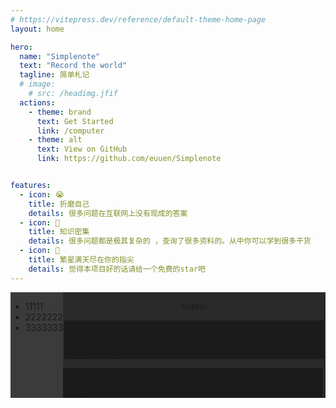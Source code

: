 ```yaml
---
# https://vitepress.dev/reference/default-theme-home-page
layout: home

hero:
  name: "Simplenote"
  text: "Record the world"
  tagline: 简单札记
  # image: 
    # src: /headimg.jfif
  actions:
    - theme: brand
      text: Get Started
      link: /computer
    - theme: alt
      text: View on GitHub
      link: https://github.com/euuen/Simplenote


features:
  - icon: 😭
    title: 折磨自己
    details: 很多问题在互联网上没有现成的答案
  - icon: 🤯
    title: 知识密集
    details: 很多问题都是极其复杂的 ，查询了很多资料的。从中你可以学到很多干货
  - icon: 🌟
    title: 繁星满天尽在你的指尖
    details: 觉得本项目好的话请给一个免费的star吧
---
```


<div style="display: flex;background-color: #3b3b3b;">
    <ul>
        <li>11111</li>
        <li>2222222</li>
        <li>3333333</li>
    </ul>
    <div style="background-color: #2a2a2a;width: 100%;">
        <div style="display: flex;flex-direction: column;align-items: center;">
            <p>hhhhh</p>
            <div style="background-color: #1b1b1b;width: 99%;height: 99%;">
                <p>hh</p>
                <div style="display: flex;">
                    <a style="margin-left: 20px;margin-right: 20px;" href="">jjjj</a>
                    <a style="margin-left: 20px;margin-right: 20px;" href="">jjjjj</a>
                </div>
            </div>
        </div>
        <div style="background-color: #1b1b1b;width: 99%;height: ;">
            <p>jjjk</p>
            <div>
                <a href="">ggg</a>
                <a href="">jjj</a>
            </div>
        </div>
    </div>
</div>